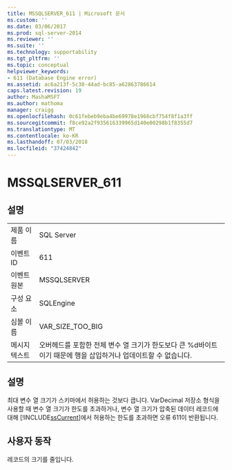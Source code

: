 ```yaml
---
title: MSSQLSERVER_611 | Microsoft 문서
ms.custom: ''
ms.date: 03/06/2017
ms.prod: sql-server-2014
ms.reviewer: ''
ms.suite: ''
ms.technology: supportability
ms.tgt_pltfrm: ''
ms.topic: conceptual
helpviewer_keywords:
- 611 (Database Engine error)
ms.assetid: ac6a213f-5c38-44ad-bc85-a62863786614
caps.latest.revision: 19
author: MashaMSFT
ms.author: mathoma
manager: craigg
ms.openlocfilehash: 0c61febeb9eba4be69978e1966cbf754f8f1a3ff
ms.sourcegitcommit: f8ce92a2f935616339965d140e00298b1f8355d7
ms.translationtype: MT
ms.contentlocale: ko-KR
ms.lasthandoff: 07/03/2018
ms.locfileid: "37424842"
---
```

# <a name="mssqlserver611"></a>MSSQLSERVER_611
    
## <a name="details"></a>설명  
  
|||  
|-|-|  
|제품 이름|SQL Server|  
|이벤트 ID|611|  
|이벤트 원본|MSSQLSERVER|  
|구성 요소|SQLEngine|  
|심볼 이름|VAR_SIZE_TOO_BIG|  
|메시지 텍스트|오버헤드를 포함한 전체 변수 열 크기가 한도보다 큰 %d바이트이기 때문에 행을 삽입하거나 업데이트할 수 없습니다.|  
  
## <a name="explanation"></a>설명  
 최대 변수 열 크기가 스키마에서 허용하는 것보다 큽니다. VarDecimal 저장소 형식을 사용할 때 변수 열 크기가 한도를 초과하거나, 변수 열 크기가 압축된 데이터 레코드에 대해 [!INCLUDE[ssCurrent](../../includes/sscurrent-md.md)]에서 허용하는 한도를 초과하면 오류 611이 반환됩니다.  
  
## <a name="user-action"></a>사용자 동작  
 레코드의 크기를 줄입니다.  
  
  
